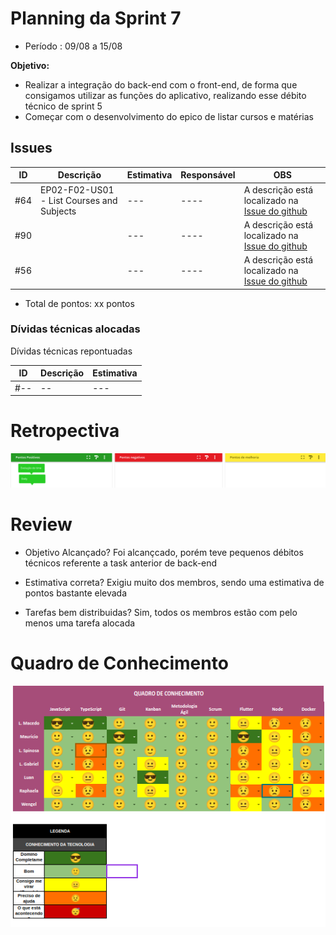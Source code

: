 # Planning da Sprint 7

- Período : 09/08 a 15/08

**Objetivo:**

- Realizar a integração do back-end com o front-end, de forma que consigamos utilizar as funções do aplicativo, realizando esse débito técnico de sprint 5
- Começar com o desenvolvimento do epico de listar cursos e matérias

## Issues

| ID  | Descrição                                 | Estimativa | Responsável | OBS                                                                                                    |
| --- | ----------------------------------------- | ---------- | ----------- | ------------------------------------------------------------------------------------------------------ |
| #64 | EP02-F02-US01 - List Courses and Subjects | ---        | ----        | A descrição está localizado na [Issue do github](https://github.com/fga-eps-mds/CollegeFlow/issues/64) |
| #90 |                                           | ---        | ----        | A descrição está localizado na [Issue do github]()                                                     |
| #56 |                                           | ---        | ----        | A descrição está localizado na [Issue do github]()                                                     |

- Total de pontos: xx pontos

### Dívidas técnicas alocadas

Dívidas técnicas repontuadas

| ID  | Descrição | Estimativa |
| --- | --------- | ---------- |
| #-- | --        | ---        |

# Retropectiva

![Retrospectiva](../img/gerenciamento/Retrospectiva/Retrospectiva07.png)

# Review

- Objetivo Alcançado? Foi alcançcado, porém teve pequenos débitos técnicos referente a task anterior de back-end

- Estimativa correta? Exigiu muito dos membros, sendo uma estimativa de pontos bastante elevada

- Tarefas bem distribuidas? Sim, todos os membros estão com pelo menos uma tarefa alocada

# Quadro de Conhecimento

![Quadro de Conhecimento](../img/gerenciamento/QuadroConhecimento/QuadroConhecimento7.png)
